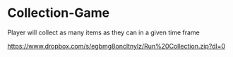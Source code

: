 # Collection-Game
Player will collect as many items as they can in a given time frame

https://www.dropbox.com/s/egbmg8oncltnylz/Run%20Collection.zip?dl=0
